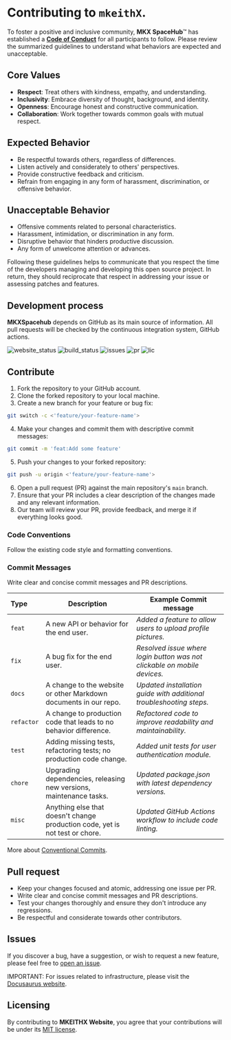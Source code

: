 # Contributing to `mkeithX`.

To foster a positive and inclusive community, **MKX SpaceHub**™ has established a [**Code of Conduct**](https://kitiplex.github.io/community/code-of-conduct) for all participants to follow. Please review the summarized guidelines to understand what behaviors are expected and unacceptable.


## Core Values

- **Respect**: Treat others with kindness, empathy, and understanding.
- **Inclusivity**: Embrace diversity of thought, background, and identity.
- **Openness**: Encourage honest and constructive communication.
- **Collaboration**: Work together towards common goals with mutual respect.


## Expected Behavior

- Be respectful towards others, regardless of differences.
- Listen actively and considerately to others' perspectives.
- Provide constructive feedback and criticism.
- Refrain from engaging in any form of harassment, discrimination, or offensive behavior.

## Unacceptable Behavior

- Offensive comments related to personal characteristics.
- Harassment, intimidation, or discrimination in any form.
- Disruptive behavior that hinders productive discussion.
- Any form of unwelcome attention or advances.

Following these guidelines helps to communicate that you respect the time of the developers managing and developing this open source project. In return, they should reciprocate that respect in addressing your issue or assessing patches and features.


## Development process

**MKXSpacehub** depends on GitHub as its main source of information. All pull requests will be checked by the continuous integration system, GitHub actions.

![website_status](https://img.shields.io/website?url=https%3A%2F%2Fmkeithx.github.io%2F&style=for-the-badge&label=Website)
![build_status](https://img.shields.io/github/actions/workflow/status/mkeithx/mkeithx.github.io/deploy.yml?style=for-the-badge)
![issues](https://img.shields.io/github/issues/mkeithx/mkeithx.github.io?style=for-the-badge
)
![pr](https://img.shields.io/github/issues-pr/mkeithx/mkeithx.github.io?style=for-the-badge
)
![lic](https://img.shields.io/github/license/mkeithx/mkeithx.github.io?style=for-the-badge&color=orange)

## Contribute

1. Fork the repository to your GitHub account.
2. Clone the forked repository to your local machine.
3. Create a new branch for your feature or bug fix:


```bash
git switch -c <'feature/your-feature-name'>
```

4. Make your changes and commit them with descriptive commit messages:

```bash
git commit -m 'feat:Add some feature'
```

5. Push your changes to your forked repository:

```bash
git push -u origin <'feature/your-feature-name'>
```

6. Open a pull request (PR) against the main repository's `main` branch.
7. Ensure that your PR includes a clear description of the changes made and any relevant information.
8. Our team will review your PR, provide feedback, and merge it if everything looks good.


### Code Conventions

Follow the existing code style and formatting conventions.

### Commit Messages

Write clear and concise commit messages and PR descriptions.

| Type     | Description                                                                  | Example Commit message                                                               |
| :-------- | ---------------------------------------------------------------------------- | ---------------------------------------------------------------------- |
| `feat`     | A new API or behavior for the end user.                                      | _Added a feature to allow users to upload profile pictures._             |
| `fix`      | A bug fix for the end user.                                                  | _Resolved issue where login button was not clickable on mobile devices._ |
| `docs`     | A change to the website or other Markdown documents in our repo.             | _Updated installation guide with additional troubleshooting steps._      |
| `refactor` | A change to production code that leads to no behavior difference.            | _Refactored code to improve readability and maintainability._            |
| `test`     | Adding missing tests, refactoring tests; no production code change.          | _Added unit tests for user authentication module._                       |
| `chore`    | Upgrading dependencies, releasing new versions, maintenance tasks.           | _Updated package.json with latest dependency versions._                |
| `misc`     | Anything else that doesn't change production code, yet is not test or chore. | _Updated GitHub Actions workflow to include code linting._               |



More about [Conventional Commits](https://www.conventionalcommits.org/en/v1.0.0/#examples).

## Pull request

- Keep your changes focused and atomic, addressing one issue per PR.
- Write clear and concise commit messages and PR descriptions.
- Test your changes thoroughly and ensure they don't introduce any regressions.
- Be respectful and considerate towards other contributors.

## Issues

If you discover a bug, have a suggestion, or wish to request a new feature, please feel free to [open an issue](https://github.com/mkeithX/mkeithx.github.io/issues/new/choose).

IMPORTANT: For issues related to infrastructure, please visit the [Docusaurus website](https://docusaurus.io/community/contributing#issues).



## Licensing

By contributing to **MKEITHX Website**, you agree that your contributions will be under its [MIT license](https://github.com/mkeithX/mkeithx.github.io/blob/main/LICENSE). 
